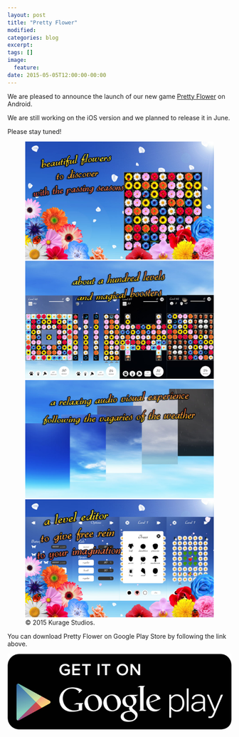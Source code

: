```yaml
---
layout: post
title: "Pretty Flower"
modified:
categories: blog
excerpt:
tags: []
image:
  feature:
date: 2015-05-05T12:00:00-00:00
---
```


We are pleased to announce the launch of our new game <a href="/games/pretty-flower">Pretty Flower</a> on Android.

We are still working on the iOS version and we planned to release it in June.

Please stay tuned!

<figure class="half">
	<a href="/images/pretty-flower/en-flower.jpg">
		<img src="/images/pretty-flower/en-flower.jpg" alt="image" />
	</a>
	<a href="/images/pretty-flower/en-level.jpg">
		<img src="/images/pretty-flower/en-level.jpg" alt="image" />
	</a>
	<a href="/images/pretty-flower/en-weather.jpg">
		<img src="/images/pretty-flower/en-weather.jpg" alt="image" />
	</a>
	<a href="/images/pretty-flower/en-editor.jpg">
		<img src="/images/pretty-flower/en-editor.jpg" alt="image" />
	</a>
	<figcaption>© 2015 Kurage Studios.</figcaption>
</figure>

You can download Pretty Flower on Google Play Store by following the link above.

<a href="https://play.google.com/store/apps/details?id=com.studiokurage.fleur">
	<img src="/images/googleplay.jpg" alt="Get it on Google Play" />
</a>
